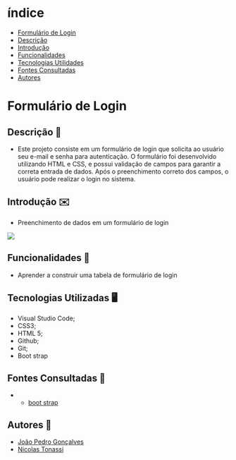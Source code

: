 # índice

* [Formulário de Login](#form-login)
* [Descrição](#descrição)
* [Introdução](#introdução)
* [Funcionalidades](#funcionalidades)
* [Tecnologias Utilidades](#tecnologias-utilizadas)
* [Fontes Consultadas](#fontes-consultadas)
* [Autores](#autores)

# Formulário de Login

## Descrição 📖
- Este projeto consiste em um formulário de login que solicita ao usuário seu e-mail e senha para autenticação. O formulário foi desenvolvido utilizando HTML e CSS, e possui validação de campos para garantir a correta entrada de dados. Após o preenchimento correto dos campos, o usuário pode realizar o login no sistema.

## Introdução ✉️
- Preenchimento de dados em um formulário de login  

<img src= "login.png">

## Funcionalidades 🧠
- Aprender a construir uma tabela de formulário de login

## Tecnologias Utilizadas 🖥️
- Visual Studio Code;
- CSS3;
- HTML 5;
- Github;
- Git;
- Boot strap

## Fontes Consultadas 🔗
- - [boot strap](https://getbootstrap.com/)

## Autores 👥
- [João Pedro Gonçalves](https://github.com/s-pedro13)
- [Nicolas Tonassi](https://github.com/nicolas-tonassi)